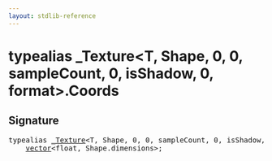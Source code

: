 ```yaml
---
layout: stdlib-reference
---
```


# typealias \_Texture\<T, Shape, 0, 0, sampleCount, 0, isShadow, 0, format\>\.Coords

## Signature

<pre>
<span class='code_keyword'>typealias</span> <a href="/stdlib-reference/types/Texture/index" class="code_type">_Texture</a>&lt;<span class="code_type">T</span>, Shape, 0, 0, sampleCount, 0, isShadow, 0, format&gt;.<a href="/stdlib-reference/types/Texture/Coords" class="code_type">Coords</a> = 
    <a href="/stdlib-reference/types/vector/index" class="code_type">vector</a>&lt;<span class="code_keyword">float</span>, Shape.dimensions&gt;;
</pre>

